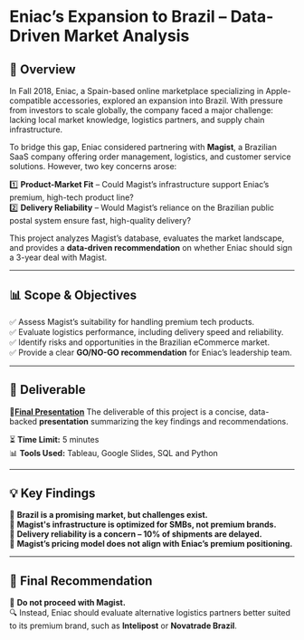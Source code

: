 # Eniac’s Expansion to Brazil – Data-Driven Market Analysis

## 📖 Overview
In Fall 2018, Eniac, a Spain-based online marketplace specializing in Apple-compatible accessories, explored an expansion into Brazil. With pressure from investors to scale globally, the company faced a major challenge: lacking local market knowledge, logistics partners, and supply chain infrastructure.

To bridge this gap, Eniac considered partnering with **Magist**, a Brazilian SaaS company offering order management, logistics, and customer service solutions. However, two key concerns arose:

1️⃣ **Product-Market Fit** – Could Magist’s infrastructure support Eniac’s premium, high-tech product line?  
2️⃣ **Delivery Reliability** – Would Magist’s reliance on the Brazilian public postal system ensure fast, high-quality delivery?  

This project analyzes Magist’s database, evaluates the market landscape, and provides a **data-driven recommendation** on whether Eniac should sign a 3-year deal with Magist.

---

## 📊 Scope & Objectives
✅ Assess Magist’s suitability for handling premium tech products.  
✅ Evaluate logistics performance, including delivery speed and reliability.  
✅ Identify risks and opportunities in the Brazilian eCommerce market.  
✅ Provide a clear **GO/NO-GO recommendation** for Eniac’s leadership team.  

---

## 📝 Deliverable
📂[**Final Presentation**](https://github.com/JCKrug/Data_Analytics/raw/main/SQL%26Tableau_E-Commerce_Market_Expansion/20250109_Findings_Presentation_A_data-driven_compatibility_check.pdf) The deliverable of this project is a concise, data-backed **presentation** summarizing the key findings and recommendations.

⏳ **Time Limit:** 5 minutes  
📊 **Tools Used:** Tableau, Google Slides, SQL and Python

---

##  💡 Key Findings
📌 **Brazil is a promising market, but challenges exist.**  
📌 **Magist's infrastructure is optimized for SMBs, not premium brands.**  
📌 **Delivery reliability is a concern – 10% of shipments are delayed.**  
📌 **Magist’s pricing model does not align with Eniac’s premium positioning.**  

---

## 📢 Final Recommendation
🚫 **Do not proceed with Magist.**  
🔍 Instead, Eniac should evaluate alternative logistics partners better suited to its premium brand, such as **Intelipost** or **Novatrade Brazil**.  


